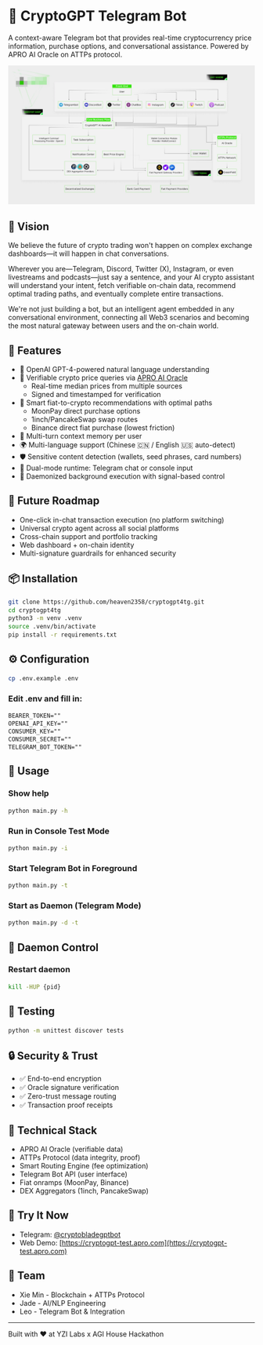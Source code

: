 # 🤖 CryptoGPT Telegram Bot


A context-aware Telegram bot that provides real-time cryptocurrency price information, purchase options, and conversational assistance. Powered by APRO AI Oracle on ATTPs protocol.

![CryptoGPT Architecture](https://github.com/heaven2358/cryptogpt4tg/raw/main/docs/architecture.png)

## 🌟 Vision

We believe the future of crypto trading won't happen on complex exchange dashboards—it will happen in chat conversations.

Wherever you are—Telegram, Discord, Twitter (X), Instagram, or even livestreams and podcasts—just say a sentence, and your AI crypto assistant will understand your intent, fetch verifiable on-chain data, recommend optimal trading paths, and eventually complete entire transactions.

We're not just building a bot, but an intelligent agent embedded in any conversational environment, connecting all Web3 scenarios and becoming the most natural gateway between users and the on-chain world.

## 🚀 Features

- 🧠 OpenAI GPT-4-powered natural language understanding
- 🔗 Verifiable crypto price queries via [APRO AI Oracle](https://apro.com)
  - Real-time median prices from multiple sources
  - Signed and timestamped for verification
- 💱 Smart fiat-to-crypto recommendations with optimal paths
  - MoonPay direct purchase options
  - 1inch/PancakeSwap swap routes
  - Binance direct fiat purchase (lowest friction)
- 💬 Multi-turn context memory per user
- 🌍 Multi-language support (Chinese 🇨🇳 / English 🇺🇸 auto-detect)
- 🛡️ Sensitive content detection (wallets, seed phrases, card numbers)
- 🧩 Dual-mode runtime: Telegram chat or console input
- 🔧 Daemonized background execution with signal-based control

## 🔮 Future Roadmap

- One-click in-chat transaction execution (no platform switching)
- Universal crypto agent across all social platforms
- Cross-chain support and portfolio tracking
- Web dashboard + on-chain identity
- Multi-signature guardrails for enhanced security

## 📦 Installation

```bash
git clone https://github.com/heaven2358/cryptogpt4tg.git
cd cryptogpt4tg
python3 -m venv .venv
source .venv/bin/activate
pip install -r requirements.txt
```

## ⚙️ Configuration
```bash
cp .env.example .env
```

### Edit .env and fill in:
```
BEARER_TOKEN=""
OPENAI_API_KEY=""
CONSUMER_KEY=""
CONSUMER_SECRET=""
TELEGRAM_BOT_TOKEN=""
```

## 🧪 Usage
### Show help
```bash
python main.py -h
```

### Run in Console Test Mode
```bash
python main.py -i
```

### Start Telegram Bot in Foreground
```bash
python main.py -t
```
### Start as Daemon (Telegram Mode)
```bash
python main.py -d -t
```

## 🧯 Daemon Control
### Restart daemon
```bash
kill -HUP {pid}
```

## 📄 Testing
```bash
python -m unittest discover tests
```

## 🔒 Security & Trust

- ✅ End-to-end encryption
- ✅ Oracle signature verification
- ✅ Zero-trust message routing
- ✅ Transaction proof receipts

## 🧠 Technical Stack

- APRO AI Oracle (verifiable data)
- ATTPs Protocol (data integrity, proof)
- Smart Routing Engine (fee optimization)
- Telegram Bot API (user interface)
- Fiat onramps (MoonPay, Binance)
- DEX Aggregators (1inch, PancakeSwap)

## 🚀 Try It Now

- Telegram: [@cryptobladegptbot](https://t.me/cryptobladegptbot)
- Web Demo: [https://cryptogpt-test.apro.com](https://cryptogpt-test.apro.com)

## 👥 Team

- Xie Min - Blockchain + ATTPs Protocol
- Jade - AI/NLP Engineering
- Leo - Telegram Bot & Integration

---

Built with ❤️ at YZI Labs x AGI House Hackathon